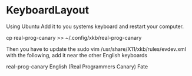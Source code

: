 # KeyboardLayout
Using Ubuntu
Add it to you systems keyboard and restart your computer.

cp real-prog-canary >> ~/.config/xkb/real-prog-canary


Then you have to update the sudo vim /usr/share/X11/xkb/rules/evdev.xml with the following, add it near the other English keyboards

<variant>
    <configItem>
        <name>real-prog-canary</name>
        <description>English (Real Programmers Canary)</description>
        <vendor>Fate</vendor>
    </configItem>
</variant>
